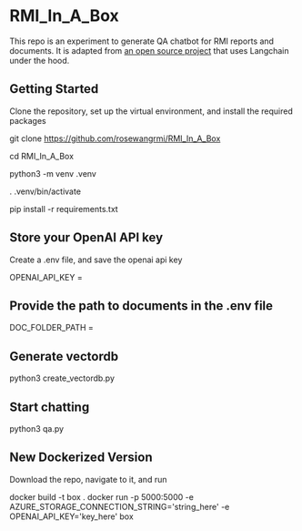 # RMI_In_A_Box

This repo is an experiment to generate QA chatbot for RMI reports and documents. It is adapted from [an open source project](https://github.com/smaameri/multi-doc-chatbot#summary) that uses Langchain under the hood.

## Getting Started  

Clone the repository, set up the virtual environment, and install the required packages

git clone https://github.com/rosewangrmi/RMI_In_A_Box

cd RMI_In_A_Box

python3 -m venv .venv

. .venv/bin/activate

pip install -r requirements.txt


## Store your OpenAI API key

Create a .env file, and save the openai api key

OPENAI_API_KEY =


## Provide the path to documents in the .env file

DOC_FOLDER_PATH =

## Generate vectordb
python3 create_vectordb.py

## Start chatting
python3 qa.py

## New Dockerized Version

Download the repo, navigate to it, and run

docker build -t box .
docker run -p 5000:5000 -e AZURE_STORAGE_CONNECTION_STRING='string_here' -e OPENAI_API_KEY='key_here' box
